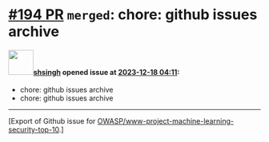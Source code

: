 # [\#194 PR](https://github.com/OWASP/www-project-machine-learning-security-top-10/pull/194) `merged`: chore: github issues archive

#### <img src="https://avatars.githubusercontent.com/u/412800?v=4" width="50">[shsingh](https://github.com/shsingh) opened issue at [2023-12-18 04:11](https://github.com/OWASP/www-project-machine-learning-security-top-10/pull/194):

- chore: github issues archive
- chore: github issues archive





-------------------------------------------------------------------------------



[Export of Github issue for [OWASP/www-project-machine-learning-security-top-10](https://github.com/OWASP/www-project-machine-learning-security-top-10).]
